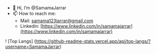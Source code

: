 - 👋 Hi, I’m @SamamaJarrar
- 📫 How to reach me:
    - Mail: [samama123jarrar@gmail.com](mailto:samama123jarrar@gmail.com)
    - Linkedin: [https://www.linkedin.com/in/samamajarrar](https://www.linkedin.com/in/samamajarrar)

! [Top Langs] (https://github-readme-stats.vercel.app/api/top-langs/?username=SamamaJarrar)

